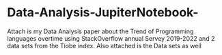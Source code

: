 # Data-Analysis-JupiterNotebook-
Attach is my Data Analysis paper about the Trend of Programming languages overtime using StackOverflow  annual Servey 2019-2022 and 2 data sets from the Tiobe index.
Also attached is the  Data sets as well 



